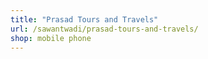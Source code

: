 ```yaml
---
title: "Prasad Tours and Travels"
url: /sawantwadi/prasad-tours-and-travels/
shop: mobile phone
---
```


